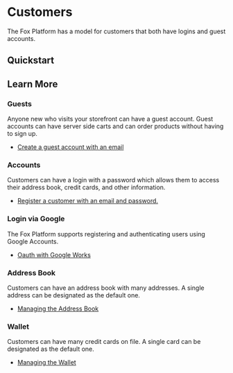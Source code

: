 # Customers

The Fox Platform has a model for customers that both have logins and guest accounts. 

## Quickstart

## Learn More

### Guests

Anyone new who visits your storefront can have a guest account. Guest accounts
can have server side carts and can order products without having to sign up.

- [Create a guest account with an email](guest.md)

### Accounts

Customers can have a login with a password which allows them to access their address
book, credit cards, and other information.

- [Register a customer with an email and password.](account.md)

### Login via Google

The Fox Platform supports registering and authenticating users using Google Accounts.

- [Oauth with Google Works](google.md)

### Address Book

Customers can have an address book with many addresses. A single address can 
be designated as the default one.

- [Managing the Address Book](address.md)

### Wallet

Customers can have many credit cards on file. A single card can be designated as 
the default one.

- [Managing the Wallet](wallet.md)

